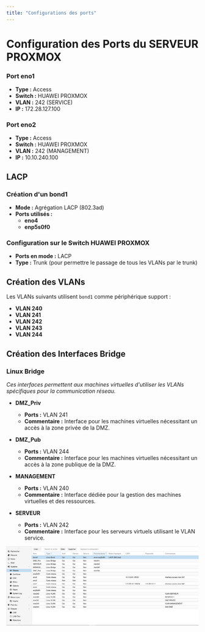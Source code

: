 ```yaml
---
title: "Configurations des ports"
---
```


# Configuration des Ports du SERVEUR PROXMOX

### Port eno1
- **Type :** Access
- **Switch :** HUAWEI PROXMOX
- **VLAN :** 242 (SERVICE)
- **IP :** 172.28.127.100

### Port eno2
- **Type :** Access
- **Switch :** HUAWEI PROXMOX
- **VLAN :** 242 (MANAGEMENT)
- **IP :** 10.10.240.100

## LACP

### Création d'un bond1
- **Mode :** Agrégation LACP (802.3ad)
- **Ports utilisés :**
  - **eno4**
  - **enp5s0f0**

### Configuration sur le Switch HUAWEI PROXMOX
- **Ports en mode :** LACP
- **Type :** Trunk (pour permettre le passage de tous les VLANs par le trunk)

## Création des VLANs

Les VLANs suivants utilisent `bond1` comme périphérique support :

- **VLAN 240**
- **VLAN 241**
- **VLAN 242**
- **VLAN 243**
- **VLAN 244**

## Création des Interfaces Bridge

### Linux Bridge
*Ces interfaces permettent aux machines virtuelles d'utiliser les VLANs spécifiques pour la communication réseau.*

- **DMZ_Priv**
  - **Ports :** VLAN 241
  - **Commentaire :** Interface pour les machines virtuelles nécessitant un accès à la zone privée de la DMZ.

- **DMZ_Pub**
  - **Ports :** VLAN 244
  - **Commentaire :** Interface pour les machines virtuelles nécessitant un accès à la zone publique de la DMZ.

- **MANAGEMENT**
  - **Ports :** VLAN 240
  - **Commentaire :** Interface dédiée pour la gestion des machines virtuelles et des ressources.

- **SERVEUR**
  - **Ports :** VLAN 242
  - **Commentaire :** Interface pour les serveurs virtuels utilisant le VLAN service.

![Configuration des ports](../../images/conf_ports.png)

